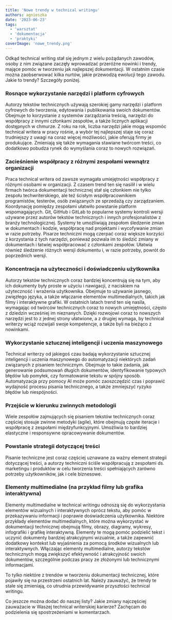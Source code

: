 ```yaml
---
title: 'Nowe trendy w technical writingu'
authors: agnieszka
date: '2023-06-23'
tags:
  - 'warsztat'
  - 'dokumentacja'
  - 'praktyki'
coverImage: 'nowe_trendy.png'
---
```


Odkąd technical writing stał się jednym z wielu pożądanych zawodów, osoby z nim
związane zaczęły wprowadzać przeróżne nowinki i trendy, mające pomóc w tworzeniu
jak najlepszej dokumentacji. W ostatnim czasie można zaobserwować kilka nurtów,
jakie przewodzą ewolucji tego zawodu. Jakie to trendy? Szczegóły poniżej.

<!--truncate-->

### Rosnące wykorzystanie narzędzi i platform cyfrowych

Autorzy tekstów technicznych używają szerokiej gamy narzędzi i platform
cyfrowych do tworzenia, edytowania i publikowania swoich dokumentów. Obejmuje to
korzystanie z systemów zarządzania treścią, narzędzi do współpracy z innymi
członkami zespołów, a także licznych aplikacji dostępnych w chmurze. Z roku na
rok, liczba narzędzi jakie mogą wspomóc technical writera w pracy rośnie, a
wybór tej najlepszej staje się coraz trudniejszy z uwagi na coraz więcej
możliwości, jakie oferują firmy je produkujące. Zmieniają się także wymagania
stawiane twórcom treści, co dodatkowo pobudza rynek do wymyślania coraz to
nowych rozwiązań.

### Zacieśnienie współpracy z różnymi zespołami wewnątrz organizacji

Praca technical writera od zawsze wymagała umiejętności współpracy z różnymi
osobami w organizacji. Z czasem trend ten się nasilił i w wielu firmach twórca
dokumentacji technicznej stał się członkiem nie tylko zespołu techwriterskiego,
ale też ścisłym współpracownikiem programistów, testerów, osób związanych ze
sprzedażą czy zarządzaniem. Koordynację pomiędzy zespołami ułatwiło powstanie
platform wspomagających. Git, GitHub i GitLab to popularne systemy kontroli
wersji używane przez autorów tekstów technicznych i innych profesjonalistów z
branży technologicznej. Systemy te umożliwiają zespołom śledzenie zmian w
dokumentach i kodzie, współpracę nad projektami i wycofywanie zmian w razie
potrzeby. Pisarze techniczni mogą czerpać coraz większe korzyści z korzystania z
tych narzędzi, ponieważ pozwala im to śledzić zmiany w dokumentach i łatwiej
współpracować z członkami zespołów. Ułatwia również śledzenie różnych wersji
dokumentu i, w razie potrzeby, powrót do poprzednich wersji.

### Koncentracja na użyteczności i doświadczeniu użytkownika

Autorzy tekstów technicznych coraz bardziej koncentrują się na tym, aby ich
dokumenty były proste w użyciu i nawigacji, z naciskiem na użyteczność i
wrażenia użytkownika. Obejmuje to używanie jasnego, zwięzłego języka, a także
włączanie elementów multimedialnych, takich jak filmy i interaktywne grafiki. W
ostatnich latach trend ten się nasila, wymagając od twórców technicznych coraz
to nowych umiejętności, często z dziedzin wcześniej im nieznanych. Dzięki
rozwojowi coraz to nowszych narzędzi jest to z jednej strony ułatwione, a z
drugiej wymaga, by technical writerzy wciąż rozwijali swoje kompetencje, a także
byli na bieżąco z nowinkami.

### Wykorzystanie sztucznej inteligencji i uczenia maszynowego

Technical writerzy od jakiegoś czau badają wykorzystanie sztucznej inteligencji
i uczenia maszynowego do automatyzacji niektórych zadań związanych z pisaniem
technicznym. Obejmuje to takie zadania, jak generowanie podsumowań długich
dokumentów, identyfikowanie typowych błędów lub pomyłek, czy formatowanie tekstu
w spójny sposób. Automatyzacja przy pomocy AI może pomóc zaoszczędzić czas i
poprawić wydajność procesu pisania technicznego, a także zmniejszyć ryzyko
błędów lub niespójności.

### Przejście w kierunku zwinnych metodologii

Wiele zespołów zajmujących się pisaniem tekstów technicznych coraz częściej
stosuje zwinne metodyki (agile), które obejmują częste iteracje i współpracę z
zespołami międzyfunkcyjnymi. Umożliwia to bardziej elastyczne i responsywne
opracowywanie dokumentów.

### Powstanie strategii dotyczącej treści

Pisanie techniczne jest coraz częściej uznawane za ważny element strategii
dotyczącej treści, a autorzy techniczni ściśle współpracują z zespołami ds.
marketingu i produktów w celu tworzenia treści spełniających zarówno potrzeby
użytkowników, jak i cele biznesowe.

### Elementy multimedialne (na przykład filmy lub grafika interaktywna)

Elementy multimedialne w technical writingu odnoszą się do wykorzystania
elementów wizualnych i interaktywnych oprócz tekstu, aby pomóc w przekazywaniu
informacji i poprawie doświadczenia użytkownika. Niektóre przykłady elementów
multimedialnych, które można wykorzystać w dokumentacji technicznej obejmują
filmy, obrazy, diagramy, wykresy, infografiki i grafikę interaktywną. Elementy
te mogą pomóc podzielić tekst i uczynić dokumenty bardziej atrakcyjnymi
wizualnie, a także zapewnić dodatkowy kontekst lub wyjaśnienia za pomocą środków
wizualnych lub interaktywnych. Włączając elementy multimedialne, autorzy tekstów
technicznych mogą zwiększyć efektywność i atrakcyjność swoich dokumentów,
szczególnie podczas pracy ze złożonymi lub technicznymi informacjami.

To tylko niektóre z trendów w tworzeniu dokumentacji technicznej, które pojawiły
się na przestrzeni ostatnich lat. Należy zauważyć, że trendy te stale się
zmieniają, co utrudnia przewidywanie przyszłości technical writingu.

Co jeszcze można dodać do naszej listy? Jakie zmiany najczęściej zauważacie w
Waszej technical writerskiej karierze? Zachęcam do podzielenia się
spostrzeżeniami w komentarzach.

